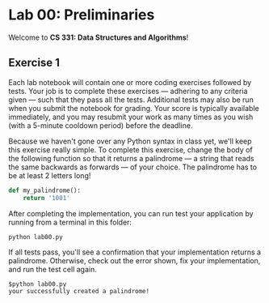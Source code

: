 # Lab 00: Preliminaries

Welcome to **CS 331: Data Structures and Algorithms**!

## Exercise 1

Each lab notebook will contain one or more coding exercises followed by tests. Your job is to complete these exercises — adhering to any criteria given — such that they pass all the tests. Additional tests may also be run when you submit the notebook for grading. Your score is typically available immediately, and you may resubmit your work as many times as you wish (with a 5-minute cooldown period) before the deadline.

Because we haven't gone over any Python syntax in class yet, we'll keep this exercise really simple. To complete this exercise, change the body of the following function so that it returns a palindrome — a string that reads the same backwards as forwards — of your choice. The palindrome has to be at least 2 letters long!

```python
def my_palindrome():
    return '1001'
```

After completing the implementation, you can run test your application by running from a terminal in this folder:

```shell
python lab00.py
```

If all tests pass, you'll see a confirmation that your implementation returns a palindrome. Otherwise, check out the error shown, fix your implementation, and run the test cell again.

```
$python lab00.py
your successfully created a palindrome!
```
